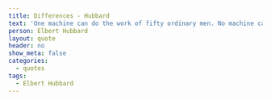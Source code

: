 ```yaml
---
title: Differences - Hubbard
text: 'One machine can do the work of fifty ordinary men. No machine can do the work of one extraordinary man.'
person: Elbert Hubbard
layout: quote
header: no
show_meta: false
categories:
  - quotes
tags:
  - Elbert Hubbard
---
```


